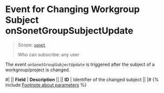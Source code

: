 # Event for Changing Workgroup Subject onSonetGroupSubjectUpdate

> Scope: [`sonet`](../../scopes/permissions.md)
>
> Who can subscribe: any user

The event `onSonetGroupSubjectUpdate` is triggered after the subject of a workgroup/project is changed.

#|
|| **Field** | **Description** ||
|| **ID** | Identifier of the changed subject ||
|#
{% include [Footnote about parameters](../../../_includes/required.md) %}